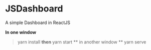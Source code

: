 # JSDashboard
A simple Dashboard in ReactJS

**In one window**
> yarn install
**then**
> yarn start
** in another window **
> yarn serve
